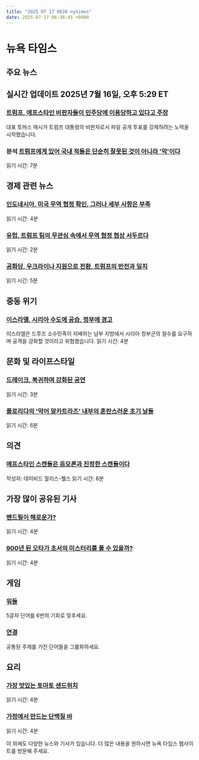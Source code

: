 ```yaml
---
title: "2025 07 17 0638 nytimes"
date: 2025-07-17 06:38:41 +0900
---
```


# 뉴욕 타임스
## 주요 뉴스

## 실시간 업데이트 **2025년 7월 16일, 오후 5:29 ET**
### [트럼프, 에프스타인 비판자들이 민주당에 이용당하고 있다고 주장](https://www.nytimes.com/live/2025/07/16/us/trump-news)
대표 토마스 매시가 트럼프 대통령의 비판자로서 파일 공개 투표를 강제하려는 노력을 시작했습니다.
### 분석 [트럼프에게 있어 국내 적들은 단순히 잘못된 것이 아니라 '악'이다](https://www.nytimes.com/2025/07/16/us/politics/trump-political-enemies-evil.html)
읽기 시간: 7분

## 경제 관련 뉴스
### [인도네시아, 미국 무역 협정 확인, 그러나 세부 사항은 부족](https://www.nytimes.com/2025/07/16/business/economy/indonesia-trump-tariff-trade-agreement.html)
읽기 시간: 4분
### [유럽, 트럼프 팀의 무관심 속에서 무역 협정 협상 서두르다](https://www.nytimes.com/2025/07/16/us/politics/european-union-trump-tariffs.html)
읽기 시간: 2분
### [공화당, 우크라이나 지원으로 전환, 트럼프의 반전과 일치](https://www.nytimes.com/2025/07/15/us/politics/ukraine-republicans-trump.html)
읽기 시간: 5분

## 중동 위기
### [이스라엘, 시리아 수도에 공습, 정부에 경고](https://www.nytimes.com/2025/07/16/world/middleeast/israel-syria-damascus-strikes.html)
이스라엘은 드루즈 소수민족이 지배하는 남부 지방에서 시리아 정부군의 철수를 요구하며 공격을 강화할 것이라고 위협했습니다. 읽기 시간: 4분

## 문화 및 라이프스타일
### [드레이크, 복귀하며 강화된 공연](https://www.nytimes.com/2025/07/16/arts/music/drake-wireless-festival-london.html)
읽기 시간: 3분
### [플로리다의 '악어 알카트라즈' 내부의 혼란스러운 초기 날들](https://www.nytimes.com/2025/07/16/us/the-chaotic-early-days-inside-floridas-alligator-alcatraz-detention-center.html)
읽기 시간: 6분

## 의견
### [에프스타인 스캔들은 음모론과 진정한 스캔들이다](https://www.nytimes.com/2025/07/16/opinion/epstein-trump-scandal.html)
작성자: 데이비드 월리스-웰스 읽기 시간: 6분

## 가장 많이 공유된 기사
### [벤드릴이 해로운가?](https://www.nytimes.com/2025/07/15/well/benadryl-health-risks.html)
읽기 시간: 4분
### [900년 된 오타가 초서의 미스터리를 풀 수 있을까?](https://www.nytimes.com/2025/07/15/world/europe/chaucer-wade-mystery.html)
읽기 시간: 4분

## 게임
### [워들](https://www.nytimes.com/games/wordle/index.html)
5글자 단어를 6번의 기회로 맞추세요.
### [연결](https://www.nytimes.com/games/connections?GAMES_connectionsRollout_1130=1_ConnectionsV2)
공통된 주제를 가진 단어들을 그룹화하세요.

## 요리
### [가장 맛있는 토마토 샌드위치](https://cooking.nytimes.com/recipes/1018570-chinese-stir-fried-tomatoes-and-eggs)
읽기 시간: 4분
### [가정에서 만드는 단백질 바](https://cooking.nytimes.com/recipes/1026978-homemade-protein-bars)
읽기 시간: 4분

이 외에도 다양한 뉴스와 기사가 있습니다. 더 많은 내용을 원하시면 뉴욕 타임스 웹사이트를 방문해 주세요.